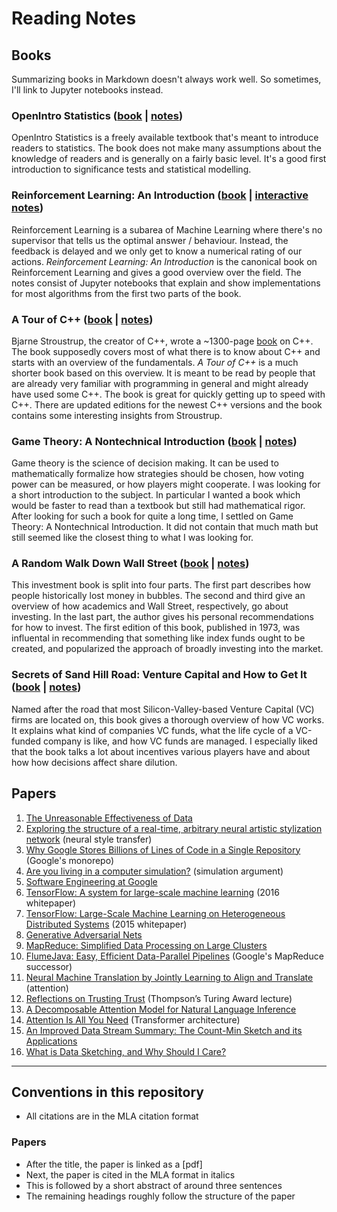 # Reading Notes

## Books

Summarizing books in Markdown doesn't always work well.
So sometimes, I'll link to Jupyter notebooks instead.

### OpenIntro Statistics ([book](https://www.openintro.org/stat/) | [notes](https://github.com/florian/reading-notes/blob/master/books/1_OpenIntro-Statistics))

OpenIntro Statistics is a freely available textbook that's meant to introduce readers to statistics.
The book does not make many assumptions about the knowledge of readers and is generally on a fairly basic level.
It's a good first introduction to significance tests and statistical modelling.

### Reinforcement Learning: An Introduction ([book](https://mitpress.mit.edu/books/reinforcement-learning-second-edition) | [interactive notes](https://github.com/florian/reinforcement-learning))

Reinforcement Learning is a subarea of Machine Learning where there's no supervisor that tells us the optimal answer / behaviour. Instead, the feedback is delayed and we only get to know a numerical rating of our actions. *Reinforcement Learning: An Introduction* is the canonical book on Reinforcement Learning and gives a good overview over the field. The notes consist of Jupyter notebooks that explain and show implementations for most algorithms from the first two parts of the book.

### A Tour of C++ ([book](http://www.stroustrup.com/Tour.html) | [notes](books/3_A_Tour_of_Cpp))

Bjarne Stroustrup, the creator of C++, wrote a ~1300-page [book](http://www.stroustrup.com/4th.html) on C++.
The book supposedly covers most of what there is to know about C++ and starts with an overview of the fundamentals.
*A Tour of C++* is a much shorter book based on this overview.
It is meant to be read by people that are already very familiar with programming in general and might already have used some C++.
The book is great for quickly getting up to speed with C++.
There are updated editions for the newest C++ versions and the book contains some interesting insights from Stroustrup.

### Game Theory: A Nontechnical Introduction ([book](https://www.amazon.com/Game-Theory-Nontechnical-Introduction-Mathematics/dp/0486296725) | [notes](books/4_Game_Theory/README.md))

Game theory is the science of decision making. It can be used to mathematically formalize how strategies should be chosen, how voting power can be measured, or how players might cooperate. I was looking for a short introduction to the subject. In particular I wanted a book which would be faster to read than a textbook but still had mathematical rigor. After looking for such a book for quite a long time, I settled on Game Theory: A Nontechnical Introduction. It did not contain that much math but still seemed like the closest thing to what I was looking for.

### A Random Walk Down Wall Street ([book](https://www.amazon.com/Random-Walk-down-Wall-Street/dp/0393352242) | [notes](books/5_%20A_Random_Walk_Down_Wall_Street))

This investment book is split into four parts. The first part describes how people historically lost money in bubbles. The second and third give an overview of how academics and Wall Street, respectively, go about investing. In the last part, the author gives his personal recommendations for how to invest. The first edition of this book, published in 1973, was influental in recommending that something like index funds ought to be created, and popularized the approach of broadly investing into the market.

### Secrets of Sand Hill Road: Venture Capital and How to Get It ([book](https://www.amazon.com/Secrets-Sand-Hill-Road-Venture/dp/059308358X) | [notes](books/6_Secrets_of_Sand_Hill_Road))

Named after the road that most Silicon-Valley-based Venture Capital (VC) firms are located on, this book gives a thorough overview of how VC works.
It explains what kind of companies VC funds, what the life cycle of a VC-funded company is like, and how VC funds are managed.
I especially liked that the book talks a lot about incentives various players have and about how how decisions affect share dilution.

## Papers

1. [The Unreasonable Effectiveness of Data](papers/001_The_Unreasonable_Effectiveness_of_Data.md)
2. [Exploring the structure of a real-time, arbitrary neural artistic stylization network](papers/002_Arbitrary_Neural_Style_Transfer.md) (neural style transfer)
3. [Why Google Stores Billions of Lines of Code in a Single Repository](papers/003_Why_Google_Stores_Billions_of_Lines_of_Code_in_a_Single_Repository.md) (Google's monorepo)
4. [Are you living in a computer simulation?](papers/004_Are_you_living_in_a_computer_simulation.md) (simulation argument)
5. [Software Engineering at Google](papers/005_Software_Engineering_at_Google.md)
6. [TensorFlow: A system for large-scale machine learning](papers/006_TensorFlow_A_system_for_large-scale_machine_learning.md) (2016 whitepaper)
7. [TensorFlow: Large-Scale Machine Learning on Heterogeneous Distributed Systems](papers/007_TensorFlow_Large-Scale_Machine_Learning_on_Heterogeneous_Distributed_Systems.md) (2015 whitepaper)
8. [Generative Adversarial Nets](papers/008_Generative_Adversarial_Nets.pdf)
9. [MapReduce: Simplified Data Processing on Large Clusters](papers/009_MapReduce_Simplified_Data_Processing_on_Large_Clusters.md)
10. [FlumeJava: Easy, Efficient Data-Parallel Pipelines](papers/010_FlumeJava_Easy_Efficient_Data-Parallel_Pipelines.md) (Google's MapReduce successor)
11. [Neural Machine Translation by Jointly Learning to Align and Translate](papers/011_Neural_Machine_Translation_by_Jointly_Learning_to_Align_and_Translate.md) (attention)
12. [Reflections on Trusting Trust](papers/012_Reflections_on_Trusting_Trust.md) (Thompson’s Turing Award lecture)
13. [A Decomposable Attention Model for Natural Language Inference](papers/013_A_Decomposable_Attention_Model_for_Natural_Language_Inference.md)
14. [Attention Is All You Need](papers/014_Attention_Is_All_You_Need.md) (Transformer architecture)
15. [An Improved Data Stream Summary: The Count-Min Sketch and its Applications](papers/015_An_Improved_Data_Stream_Summary_The_Count-Min_Sketch_and_its_Applications.md)
16. [What is Data Sketching, and Why Should I Care?](papers/016_What_is_Data_Sketching_and_Why_Should_I_Care.md)

---

## Conventions in this repository

- All citations are in the MLA citation format

### Papers

- After the title, the paper is linked as a [pdf]
- Next, the paper is cited in the MLA format in italics
- This is followed by a short abstract of around three sentences
- The remaining headings roughly follow the structure of the paper
